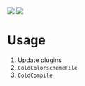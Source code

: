 <img src="https://raw.githubusercontent.com/gmr458/cold.nvim/refs/heads/master/screenshot_dark.png" />
<img src="https://raw.githubusercontent.com/gmr458/cold.nvim/refs/heads/master/screenshot_light.png" />

# Usage

1. Update plugins
2. `ColdColorschemeFile`
3. `ColdCompile`

